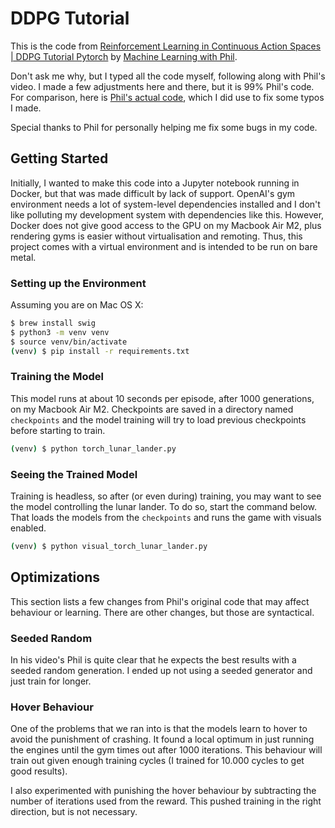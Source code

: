 # DDPG Tutorial

This is the code from [Reinforcement Learning in Continuous Action Spaces | DDPG Tutorial Pytorch](https://www.youtube.com/watch?v=6Yd5WnYls_Y)
by [Machine Learning with Phil](https://www.youtube.com/@MachineLearningwithPhil).

Don't ask me why, but I typed all the code myself, following along with Phil's
video. I made a few adjustments here and there, but it is 99% Phil's code. For
comparison, here is [Phil's actual code](https://github.com/philtabor/Youtube-Code-Repository/blob/master/ReinforcementLearning/PolicyGradient/DDPG/pytorch/lunar-lander/ddpg_torch.py), which I did use to fix some typos I made.

Special thanks to Phil for personally helping me fix some bugs in my code.

## Getting Started

Initially, I wanted to make this code into a Jupyter notebook running in Docker,
but that was made difficult by lack of support. OpenAI's gym environment needs a
lot of system-level dependencies installed and I don't like polluting my
development system with dependencies like this. However, Docker does not give
good access to the GPU on my Macbook Air M2, plus rendering gyms is easier
without virtualisation and remoting. Thus, this project comes with a virtual
environment and is intended to be run on bare metal.

### Setting up the Environment

Assuming you are on Mac OS X:

```bash
$ brew install swig
$ python3 -m venv venv
$ source venv/bin/activate
(venv) $ pip install -r requirements.txt
```

### Training the Model

This model runs at about 10 seconds per episode, after 1000 generations, on my
Macbook Air M2. Checkpoints are saved in a directory named `checkpoints` and the
model training will try to load previous checkpoints before starting to train.

```bash
(venv) $ python torch_lunar_lander.py
```

### Seeing the Trained Model

Training is headless, so after (or even during) training, you may want to see
the model controlling the lunar lander. To do so, start the command below. That
loads the models from the `checkpoints` and runs the game with visuals enabled.

```bash
(venv) $ python visual_torch_lunar_lander.py
```

## Optimizations

This section lists a few changes from Phil's original code that may affect
behaviour or learning. There are other changes, but those are syntactical.

### Seeded Random

In his video's Phil is quite clear that he expects the best results with a
seeded random generation. I ended up not using a seeded generator and just train
for longer.

### Hover Behaviour

One of the problems that we ran into is that the models learn to hover to avoid
the punishment of crashing. It found a local optimum in just running the engines
until the gym times out after 1000 iterations. This behaviour will train out
given enough training cycles (I trained for 10.000 cycles to get good results).

I also experimented with punishing the hover behaviour by subtracting the number
of iterations used from the reward. This pushed training in the right direction,
but is not necessary.

